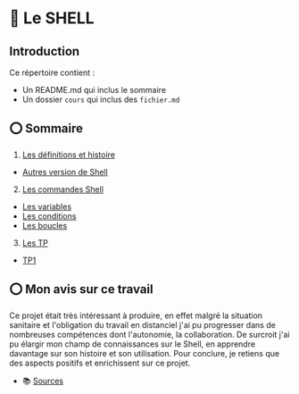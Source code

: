 # :red_circle: Le SHELL


## Introduction





Ce répertoire contient :
- Un README.md qui inclus le sommaire
- Un dossier `cours` qui inclus des `fichier.md`

##  :o: Sommaire 
1. [Les définitions et histoire](./Cours/definition.md)
* [Autres version de Shell](https://github.com/nathymellal/SHELL/blob/main/Cours/version.md)

2. [Les commandes Shell](./Cours/commandes.md)
* [Les variables](https://github.com/nathymellal/SHELL/blob/main/Cours/variables.md)
* [Les conditions](https://github.com/nathymellal/SHELL/blob/main/Cours/conditions.md)
* [Les boucles](https://github.com/nathymellal/SHELL/blob/main/Cours/boucles.md)

3. [Les TP](https://github.com/nathymellal/SHELL/blob/main/TP/tps.md)

* [TP1](https://github.com/nathymellal/SHELL/blob/main/TP/tp1.md)


##  :o: Mon avis sur ce travail 

Ce projet était très intéressant à produire, en effet malgré la situation sanitaire et l'obligation du travail en distanciel j'ai pu progresser dans de nombreuses compétences dont l'autonomie, la collaboration. De surcroit j'ai pu élargir mon champ de connaissances sur le Shell, en apprendre davantage sur son histoire et son utilisation. Pour conclure, je retiens que des aspects positifs et enrichissent sur ce projet.





*  :books: [Sources](https://github.com/nathymellal/SHELL/blob/main/Cours/sources.md)










